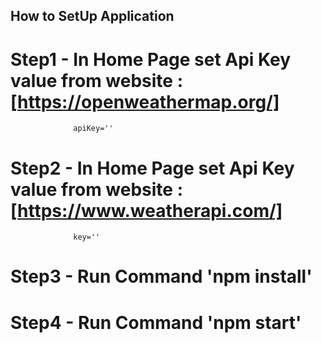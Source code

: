 ## How to SetUp Application
# Step1 - In Home Page set Api Key value  from website : [https://openweathermap.org/]
                  apiKey=''
# Step2 - In Home Page set Api Key value  from website : [https://www.weatherapi.com/]
                  key=''
# Step3 - Run Command 'npm install'
# Step4 - Run Command 'npm start'
